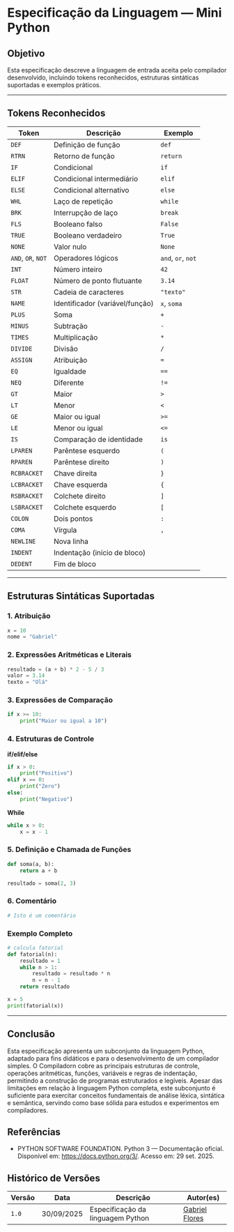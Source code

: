 # Especificação da Linguagem — Mini Python

## Objetivo

Esta especificação descreve a linguagem de entrada aceita pelo compilador desenvolvido, incluindo tokens reconhecidos, estruturas sintáticas suportadas e exemplos práticos.

---

## Tokens Reconhecidos

| Token         | Descrição                        | Exemplo         |
|---------------|----------------------------------|-----------------|
| `DEF`         | Definição de função              | `def`           |
| `RTRN`        | Retorno de função                | `return`        |
| `IF`          | Condicional                      | `if`            |
| `ELIF`        | Condicional intermediário        | `elif`          |
| `ELSE`        | Condicional alternativo          | `else`          |
| `WHL`         | Laço de repetição                | `while`         |
| `BRK`         | Interrupção de laço              | `break`         |
| `FLS`         | Booleano falso                   | `False`         |
| `TRUE`        | Booleano verdadeiro              | `True`          |
| `NONE`        | Valor nulo                       | `None`          |
| `AND`, `OR`, `NOT` | Operadores lógicos         | `and`, `or`, `not` |
| `INT`         | Número inteiro                   | `42`            |
| `FLOAT`       | Número de ponto flutuante        | `3.14`          |
| `STR`         | Cadeia de caracteres             | `"texto"`       |
| `NAME`        | Identificador (variável/função)  | `x`, `soma`     |
| `PLUS`        | Soma                             | `+`             |
| `MINUS`       | Subtração                        | `-`             |
| `TIMES`       | Multiplicação                    | `*`             |
| `DIVIDE`      | Divisão                         | `/`             |
| `ASSIGN`      | Atribuição                       | `=`             |
| `EQ`          | Igualdade                        | `==`            |
| `NEQ`         | Diferente                        | `!=`            |
| `GT`          | Maior                            | `>`             |
| `LT`          | Menor                            | `<`             |
| `GE`          | Maior ou igual                   | `>=`            |
| `LE`          | Menor ou igual                   | `<=`            |
| `IS`          | Comparação de identidade         | `is`            |
| `LPAREN`      | Parêntese esquerdo               | `(`             |
| `RPAREN`      | Parêntese direito                | `)`             |
| `RCBRACKET`   | Chave direita                    | `}`             |
| `LCBRACKET`   | Chave esquerda                   | `{`             |
| `RSBRACKET`   | Colchete direito                 | `]`             |
| `LSBRACKET`   | Colchete esquerdo                | `[`             |
| `COLON`       | Dois pontos                      | `:`             |
| `COMA`        | Vírgula                          | `,`             |
| `NEWLINE`     | Nova linha                       |                 |
| `INDENT`      | Indentação (início de bloco)     |                 |
| `DEDENT`      | Fim de bloco                     |                 |

---

## Estruturas Sintáticas Suportadas

### 1. **Atribuição**
```python
x = 10
nome = "Gabriel"

```

### 2. **Expressões Aritméticas e Literais**
```python
resultado = (a + b) * 2 - 5 / 3
valor = 3.14
texto = "Olá"

```

### 3. **Expressões de Comparação**
```python
if x >= 10:
    print("Maior ou igual a 10")

```

### 4. **Estruturas de Controle** 

**if/elif/else**
```python
if x > 0:
    print("Positivo")
elif x == 0:
    print("Zero")
else:
    print("Negativo")

```

**While**
```python
while x > 0:
    x = x - 1

```

### 5. **Definição e Chamada de Funções**
```python
def soma(a, b):
    return a + b

resultado = soma(2, 3)

```

### 6. **Comentário**
```python
# Isto é um comentário

```

### Exemplo Completo
```python
# calcula fatorial
def fatorial(n):
    resultado = 1
    while n > 1:
        resultado = resultado * n
        n = n - 1
    return resultado

x = 5
print(fatorial(x))
```
---

## Conclusão

Esta especificação apresenta um subconjunto da linguagem Python, adaptado para fins didáticos e para o desenvolvimento de um compilador simples. O Compiladorn cobre as principais estruturas de controle, operações aritméticas, funções, variáveis e regras de indentação, permitindo a construção de programas estruturados e legíveis. Apesar das limitações em relação à linguagem Python completa, este subconjunto é suficiente para exercitar conceitos fundamentais de análise léxica, sintática e semântica, servindo como base sólida para estudos e experimentos em compiladores.

## Referências
- PYTHON SOFTWARE FOUNDATION. Python 3 — Documentação oficial. Disponível em: <https://docs.python.org/3/>. Acesso em: 29 set. 2025.

## Histórico de Versões

| Versão | Data       | Descrição                                                       | Autor(es)                                                     |
| ------ | ---------- | --------------------------------------------------------------- | ------------------------------------------------------------- |
| `1.0`  | 30/09/2025 | Especificação da linguagem Python | [Gabriel Flores](https://github.com/Gabrielfcoelho) |
